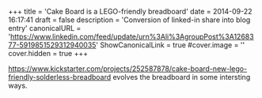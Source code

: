 +++
title = 'Cake Board is a LEGO-friendly breadboard'
date = 2014-09-22 16:17:41
draft = false
description = 'Conversion of linked-in share into blog entry'
canonicalURL = 'https://www.linkedin.com/feed/update/urn%3Ali%3AgroupPost%3A1268377-5919851529312940035'
ShowCanonicalLink = true
#cover.image = ''
cover.hidden = true
+++

https://www.kickstarter.com/projects/252587878/cake-board-new-lego-friendly-solderless-breadboard
evolves the breadboard in some intersting ways.

